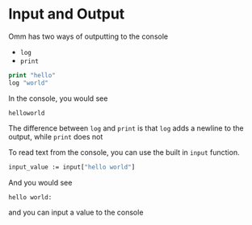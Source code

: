 # Input and Output

Omm has two ways of outputting to the console

- `log`
- `print`

```clojure
print "hello"
log "world"
```

In the console, you would see

```
helloworld
```

The difference between `log` and `print` is that `log` adds a newline to the output, while `print` does not

To read text from the console, you can use the built in `input` function.

```clojure
input_value := input["hello world"]
```

And you would see

```
hello world: 
```

and you can input a value to the console
